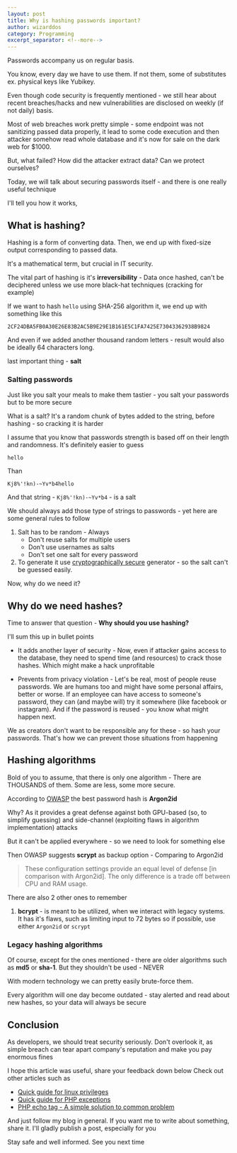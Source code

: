 ```yaml
---
layout: post
title: Why is hashing passwords important?
author: wizarddos
category: Programming
excerpt_separator: <!--more-->
---
```


Passwords accompany us on regular basis.

You know, every day we have to use them. If not them, some of substitutes ex. physical keys like Yubikey. 

Even though code security is frequently mentioned - we still hear about recent breaches/hacks and new vulnerabilities are disclosed on weekly (if not daily) basis.

Most of web breaches work pretty simple - some endpoint was not sanitizing passed data properly, it lead to some code execution and then attacker somehow read whole database and it's now for sale on the dark web for $1000.

But, what failed? How did the attacker extract data? Can we protect ourselves? 
<!--more-->

Today, we will talk about securing passwords itself - and there is one really useful technique

I'll tell you how it works, 

## What is hashing?

Hashing is a form of converting data. Then, we end up with fixed-size output corresponding to passed data.

It's a mathematical term, but crucial in IT security.

The vital part of hashing is it's **irreversibility** - Data once hashed, can't be deciphered unless we use more black-hat techniques (cracking for example)

If we want to hash `hello` using SHA-256 algorithm it, we end up with something like this
```
2CF24DBA5FB0A30E26E83B2AC5B9E29E1B161E5C1FA7425E73043362938B9824
```

And even if we added another thousand random letters - result would also be ideally 64 characters long.

last important thing - **salt**

### Salting passwords

Just like you salt your meals to make them tastier - you salt your passwords but to be more secure

What is a salt? It's a random chunk of bytes added to the string, before hashing - so cracking it is harder

I assume that you know that passwords strength is based off on their length and randomness. It's definitely easier to guess
```
hello
```

Than
```
Kj8%'!kn)-~Yv*b4hello
```

And that string - `Kj8%'!kn)-~Yv*b4` - is a salt

We should always add those type of strings to passwords - yet here are some general rules to follow

1. Salt has to be random - Always
    - Don't reuse salts for multiple users
    - Don't use usernames as salts
    - Don't set one salt for every password
2. To generate it use [cryptographically secure](https://cryptobook.nakov.com/secure-random-generators) generator - so the salt can't be guessed easily.

Now, why do we need it?


## Why do we need hashes?

Time to answer that question - **Why should you use hashing?**

I'll sum this up in bullet points
- It adds another layer of security - Now, even if attacker gains access to the database, they need to spend time (and resources) to crack those hashes. Which might make a hack unprofitable

- Prevents from privacy violation - Let's be real, most of people reuse passwords. 
We are humans too and might have some personal affairs, better or worse. If an employee can have access to someone's password, they can (and maybe will) try it somewhere (like facebook or instagram). And if the password is reused - you know what might happen next.

We as creators don't want to be responsible any for these - so hash your passwords. That's how we can prevent those situations from happening

## Hashing algorithms 

Bold of you to assume, that there is only one algorithm - There are THOUSANDS of them. Some are less, some more secure.

According to [OWASP](https://cheatsheetseries.owasp.org/cheatsheets/Password_Storage_Cheat_Sheet.html#introduction) the best password hash is **Argon2id**

Why? As it provides a great defense against both GPU-based (so, to simplify guessing) and side-channel (exploiting flaws in algorithm implementation) attacks

But it can't be applied everywhere - so we need to look for something else

Then OWASP suggests **scrypt** as backup option - Comparing to Argon2id
> These configuration settings provide an equal level of defense [in comparison with Argon2id]. The only difference is a trade off between CPU and RAM usage.

There are also 2 other ones to remember

1. **bcrypt** - is meant to be utilized, when we interact with legacy systems. It has it's flaws, such as limiting input to 72 bytes so if possible, use either `Argon2id` or `scrypt`


### Legacy hashing algorithms

Of course, except for the ones mentioned - there are older algorithms such as **md5** or **sha-1**. 
But they shouldn't be used - NEVER

With modern technology we can pretty easily brute-force them. 

Every algorithm will one day become outdated - stay alerted and read about new hashes, so your data will always be secure


## Conclusion

As developers, we should treat security seriously. Don't overlook it, as simple breach can tear apart company's reputation and make you pay enormous fines

I hope this article was useful, share your feedback down below
Check out other articles such as 
- [Quick guide for linux privileges](https://wizarddos.github.io/blog/cs/2023/11/01/Quick_Guide_For_linux_priviledges.html)
- [Quick guide for PHP exceptions](https://wizarddos.github.io/blog/programming/2023/12/27/Quick_guide_for_PHP_exceptions.html)
- [PHP echo tag - A simple solution to common problem ](https://wizarddos.github.io/blog/programming/2023/12/04/PHP_echo_tag.html) 

And just follow my blog in general. If you want me to write about something, share it. I'll gladly publish a post, especially for you

Stay safe and well informed. 
See you next time